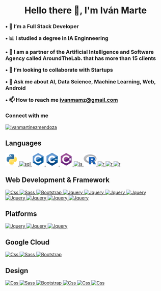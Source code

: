<h1 align="center">Hello there 👋, I'm Iván Marte</h1>
<!--h2 align="center">Data Scientist</h2-->

<h3>
 
• 🚀 I’m a **Full Stack Developer**

• 📊 I studied a degree in **IA Enginneering** 

• 📖 I am a partner of the Artificial Intelligence and Software Agency called AroundTheLab. that has more than 15 clients

• 🤝 I’m looking to collaborate with **Startups**

• 💬 Ask me about **AI, Data Science, Machine Learning, Web, Android**

• 📫 How to reach me **ivanmamz@gmail.com**  </h3>

<h3 align="left">Connect with me</h3>
<p align="left">
<a href="https://linkedin.com/in/iván-martínez-202840206" target="blank"><img align="center" src="https://raw.githubusercontent.com/rahuldkjain/github-profile-readme-generator/master/src/images/icons/Social/linked-in-alt.svg" alt="ivanmartinezmendoza" height="30" width="40" /></a>
</p>


<h2 align="left">Languages</h2>
<p align="left">
  <a href="" target="_blank" rel="noreferrer">
    <img src="https://raw.githubusercontent.com/devicons/devicon/master/icons/python/python-original.svg" alt="python" width="40" height="40"/>
  </a>
 <a href="" target="_blank" rel="noreferrer">
    <img src="https://upload.wikimedia.org/wikipedia/commons/thumb/8/87/Sql_data_base_with_logo.png/640px-Sql_data_base_with_logo.png" alt="sql" width="100" height="40"/>
  </a>
  <a href="" target="_blank" rel="noreferrer">
    <img src="https://raw.githubusercontent.com/devicons/devicon/master/icons/c/c-original.svg" alt="c" width="40" height="40"/>
  </a>
  <a href="" target="_blank" rel="noreferrer">
    <img src="https://raw.githubusercontent.com/devicons/devicon/master/icons/cplusplus/cplusplus-original.svg" alt="cplusplus" width="40" height="40"/>
  </a>
  <a href="" target="_blank" rel="noreferrer">
    <img src="https://raw.githubusercontent.com/devicons/devicon/master/icons/csharp/csharp-original.svg" alt="csharp" width="40" height="40"/>
  </a>
 <a href="" target="_blank" rel="noreferrer">
    <img src="https://upload.wikimedia.org/wikipedia/commons/thumb/6/6a/JavaScript-logo.png/800px-JavaScript-logo.png" alt="js" width="40" height="40"/>
  </a>
  <a href="" target="_blank" rel="noreferrer">
    <img src="https://raw.githubusercontent.com/devicons/devicon/master/icons/r/r-original.svg" alt="r" width="40" height="40"/>
  </a>

   <a href="" target="_blank" rel="noreferrer">
    <img src="https://upload.wikimedia.org/wikipedia/commons/thumb/4/4c/Typescript_logo_2020.svg/2048px-Typescript_logo_2020.svg.png" alt="r" width="40" height="40"/>
  </a>

   <a href="" target="_blank" rel="noreferrer">
    <img src="https://upload.wikimedia.org/wikipedia/commons/f/f1/Ruby_logo.png" alt="r" width="40" height="40"/>
  </a>

  <a href="" target="_blank" rel="noreferrer">
    <img src="https://cdn.freebiesupply.com/logos/large/2x/php-1-logo-png-transparent.png" alt="r" width="40" height="40"/>
  </a>

  
  
  
  
</p>




<h2 align="left">Web Development & Framework</h2>
<p align="left">
 <a href="" target="_blank" rel="noreferrer"> <img src="https://cdn.freebiesupply.com/logos/large/2x/css3-logo-png-transparent.png" alt="Css" width="40" height="40"/> </a>
 <a href="" target="_blank" rel="noreferrer"> <img src="https://miro.medium.com/v2/resize:fit:750/format:webp/1*LKaM6rFUCeB-O0oo0kowoQ.png" alt="Sass" width="40" height="40"/> </a>
 <a href="" target="_blank" rel="noreferrer"> <img src="https://upload.wikimedia.org/wikipedia/commons/thumb/b/b2/Bootstrap_logo.svg/768px-Bootstrap_logo.svg.png" alt="Bootstrap" width="40" height="40"/> </a>
 <a href="" target="_blank" rel="noreferrer"> <img src="https://static-00.iconduck.com/assets.00/jquery-original-wordmark-icon-485x512-7kn0h2yt.png" alt="Jquery" width="40" height="40"/> </a>
 <a href="" target="_blank" rel="noreferrer"> <img src="https://upload.wikimedia.org/wikipedia/commons/thumb/c/cf/Angular_full_color_logo.svg/2048px-Angular_full_color_logo.svg.png" alt="Jquery" width="40" height="40"/> </a>
 <a href="" target="_blank" rel="noreferrer"> <img src="https://cdn4.iconfinder.com/data/icons/logos-3/600/React.js_logo-512.png" alt="Jquery" width="40" height="40"/> </a>
 <a href="" target="_blank" rel="noreferrer"> <img src="https://cdn1.iconfinder.com/data/icons/soleicons-fill-vol-1/64/reactjs_javascript_library_atom_atomic_react-512.png" alt="Jquery" width="40" height="40"/> </a>
 <a href="" target="_blank" rel="noreferrer"> <img src="https://1000logos.net/wp-content/uploads/2020/08/Django-Logo.png" alt="Jquery" width="40" height="40"/> </a>
 <a href="" target="_blank" rel="noreferrer"> <img src="https://wallpapers.com/images/high/cake-p-h-p-framework-logo-assbxzi4zhv0lc6v-2.png" alt="Jquery" width="40" height="40"/> </a>
 <a href="" target="_blank" rel="noreferrer"> <img src="https://cdn.iconscout.com/icon/free/png-256/free-codeigniter-2038879-1720092.png?f=webp" alt="Jquery" width="40" height="40"/> </a>
 <a href="" target="_blank" rel="noreferrer"> <img src="https://iconape.com/wp-content/png_logo_vector/flutter-logo.png" alt="Jquery" width="40" height="40"/> </a>

</p>


<h2 align="left">Platforms</h2>
<p align="left">
 <a href="" target="_blank" rel="noreferrer"> <img src="https://brandslogos.com/wp-content/uploads/images/large/arduino-logo-1.png" alt="Jquery" width="40" height="40"/> </a>
 <a href="" target="_blank" rel="noreferrer"> <img src="https://static-00.iconduck.com/assets.00/google-cloud-icon-2048x1646-7admxejz.png" alt="Jquery" width="40" height="40"/> </a>
 <a href="" target="_blank" rel="noreferrer"> <img src="https://upload.wikimedia.org/wikipedia/commons/9/93/Wordpress_Blue_logo.png" alt="Jquery" width="40" height="40"/> </a>



<h2 align="left">Google Cloud </h2>
<p align="left">
 <a href="" target="_blank" rel="noreferrer"> <img src="https://images.g2crowd.com/uploads/product/image/social_landscape/social_landscape_348e00c7b6abfb490e202d9b82e3694d/google-cloud-dialogflow.png" alt="Css" width="70" height="40"/> </a>
 <a href="" target="_blank" rel="noreferrer"> <img src="https://cdn.freebiesupply.com/logos/thumbs/1x/firebase-1-logo.png" alt="Sass" width="40" height="40"/> </a>
 <a href="" target="_blank" rel="noreferrer"> <img src="https://s9i7q5a6.rocketcdn.me/solutions/wp-content/uploads/2022/10/Vertex-AI-Logo.webp" alt="Bootstrap" width="40" height="40"/> </a>


<h2 align="left">Design</h2>
<p align="left">
 <a href="" target="_blank" rel="noreferrer"> <img src="https://i.pinimg.com/originals/d0/6a/74/d06a74823aa8f22f823a5701e90157e6.png" alt="Css" width="50" height="40"/> </a>
 <a href="" target="_blank" rel="noreferrer"> <img src="https://logolook.net/wp-content/uploads/2023/10/Photoshop-Logo.png" alt="Sass" width="50" height="40"/> </a>
 <a href="" target="_blank" rel="noreferrer"> <img src="https://w7.pngwing.com/pngs/297/144/png-transparent-adobe-illustrator-cc-2019-hd-logo.png" alt="Bootstrap" width="40" height="40"/> </a>
 <a href="" target="_blank" rel="noreferrer"> <img src="https://static-00.iconduck.com/assets.00/adobe-xd-icon-2048x2048-n4c7t4w4.png" alt="Css" width="60" height="40"/> </a>
  <a href="" target="_blank" rel="noreferrer"> <img src="https://upload.wikimedia.org/wikipedia/commons/a/ad/Figma-1-logo.png" alt="Css" width="70" height="40"/> </a>
  <a href="" target="_blank" rel="noreferrer"> <img src="https://res.cloudinary.com/arinfo-la-roche/image/upload/v1676910436/arinfo-formation-premiere-pro-suite-adobe_zdhbirraqajmjymslibd.webp" alt="Css" width="50" height="40"/> </a>


</p>

